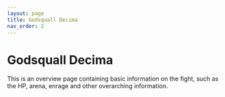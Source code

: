 ```yaml
---
layout: page
title: Godsquall Decima
nav_order: 2
---
```


# Godsquall Decima

This is an overview page containing basic information on the fight, such as the HP, arena, enrage and other overarching information.